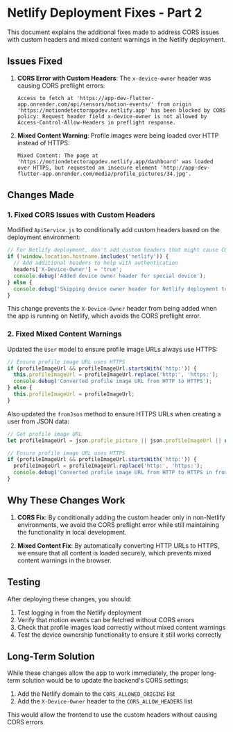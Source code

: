 # Netlify Deployment Fixes - Part 2

This document explains the additional fixes made to address CORS issues with custom headers and mixed content warnings in the Netlify deployment.

## Issues Fixed

1. **CORS Error with Custom Headers**: The `x-device-owner` header was causing CORS preflight errors:
   ```
   Access to fetch at 'https://app-dev-flutter-app.onrender.com/api/sensors/motion-events/' from origin 'https://motiondetectorappdev.netlify.app' has been blocked by CORS policy: Request header field x-device-owner is not allowed by Access-Control-Allow-Headers in preflight response.
   ```

2. **Mixed Content Warning**: Profile images were being loaded over HTTP instead of HTTPS:
   ```
   Mixed Content: The page at 'https://motiondetectorappdev.netlify.app/dashboard' was loaded over HTTPS, but requested an insecure element 'http://app-dev-flutter-app.onrender.com/media/profile_pictures/34.jpg'.
   ```

## Changes Made

### 1. Fixed CORS Issues with Custom Headers

Modified `ApiService.js` to conditionally add custom headers based on the deployment environment:

```javascript
// For Netlify deployment, don't add custom headers that might cause CORS issues
if (!window.location.hostname.includes('netlify')) {
  // Add additional headers to help with authentication
  headers['X-Device-Owner'] = 'true';
  console.debug('Added device owner header for special device');
} else {
  console.debug('Skipping device owner header for Netlify deployment to avoid CORS issues');
}
```

This change prevents the `X-Device-Owner` header from being added when the app is running on Netlify, which avoids the CORS preflight error.

### 2. Fixed Mixed Content Warnings

Updated the `User` model to ensure profile image URLs always use HTTPS:

```javascript
// Ensure profile image URL uses HTTPS
if (profileImageUrl && profileImageUrl.startsWith('http:')) {
  this.profileImageUrl = profileImageUrl.replace('http:', 'https:');
  console.debug('Converted profile image URL from HTTP to HTTPS');
} else {
  this.profileImageUrl = profileImageUrl;
}
```

Also updated the `fromJson` method to ensure HTTPS URLs when creating a user from JSON data:

```javascript
// Get profile image URL
let profileImageUrl = json.profile_picture || json.profileImageUrl || null;

// Ensure profile image URL uses HTTPS
if (profileImageUrl && profileImageUrl.startsWith('http:')) {
  profileImageUrl = profileImageUrl.replace('http:', 'https:');
  console.debug('Converted profile image URL from HTTP to HTTPS in fromJson');
}
```

## Why These Changes Work

1. **CORS Fix**: By conditionally adding the custom header only in non-Netlify environments, we avoid the CORS preflight error while still maintaining the functionality in local development.

2. **Mixed Content Fix**: By automatically converting HTTP URLs to HTTPS, we ensure that all content is loaded securely, which prevents mixed content warnings in the browser.

## Testing

After deploying these changes, you should:

1. Test logging in from the Netlify deployment
2. Verify that motion events can be fetched without CORS errors
3. Check that profile images load correctly without mixed content warnings
4. Test the device ownership functionality to ensure it still works correctly

## Long-Term Solution

While these changes allow the app to work immediately, the proper long-term solution would be to update the backend's CORS settings:

1. Add the Netlify domain to the `CORS_ALLOWED_ORIGINS` list
2. Add the `X-Device-Owner` header to the `CORS_ALLOW_HEADERS` list

This would allow the frontend to use the custom headers without causing CORS errors.
